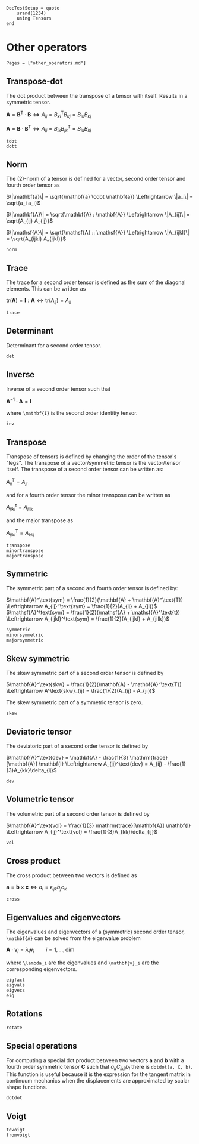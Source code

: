 ```@meta
DocTestSetup = quote
    srand(1234)
    using Tensors
end
```

# Other operators

```@index
Pages = ["other_operators.md"]
```

## Transpose-dot
The dot product between the transpose of a tensor with itself. Results in a symmetric tensor.

$\mathbf{A} = \mathbf{B}^\text{T} \cdot \mathbf{B} \Leftrightarrow A_{ij} = B_{ki}^\text{T} B_{kj} = B_{ik} B_{kj}$

$\mathbf{A} = \mathbf{B} \cdot \mathbf{B}^\text{T} \Leftrightarrow A_{ij} = B_{ik} B_{jk}^\text{T} = B_{ik} B_{kj}$

```@docs
tdot
dott
```

## Norm

The (2)-norm of a tensor is defined for a vector, second order tensor and fourth order tensor as

$\|\mathbf{a}\| = \sqrt{\mathbf{a} \cdot \mathbf{a}} \Leftrightarrow \|a_i\| = \sqrt{a_i a_i}$

$\|\mathbf{A}\| = \sqrt{\mathbf{A} : \mathbf{A}} \Leftrightarrow \|A_{ij}\| = \sqrt{A_{ij} A_{ij}}$

$\|\mathsf{A}\| = \sqrt{\mathsf{A} :: \mathsf{A}} \Leftrightarrow \|A_{ijkl}\| = \sqrt{A_{ijkl} A_{ijkl}}$

```@docs
norm
```

## Trace

The trace for a second order tensor is defined as the sum of the diagonal elements. This can be written as

$\text{tr}(\mathbf{A}) = \mathbf{I} : \mathbf{A} \Leftrightarrow \text{tr}(A_{ij}) = A_{ii}$

```@docs
trace
```

## Determinant

Determinant for a second order tensor.

```@docs
det
```

## Inverse

Inverse of a second order tensor such that

$\mathbf{A}^{-1} \cdot \mathbf{A} = \mathbf{I}$

where ``\mathbf{I}`` is the second order identitiy tensor.

```@docs
inv
```

## Transpose

Transpose of tensors is defined by changing the order of the tensor's "legs". The transpose of a vector/symmetric tensor is the vector/tensor itself. The transpose of a second order tensor can be written as:

$A_{ij}^\text{T} = A_{ji}$

and for a fourth order tensor the minor transpose can be written as

$A_{ijkl}^\text{t} = A_{jilk}$

and the major transpose as

$A_{ijkl}^\text{T} = A_{klij}$

```@docs
transpose
minortranspose
majortranspose
```

## Symmetric

The symmetric part of a second and fourth order tensor is defined by:

$\mathbf{A}^\text{sym} = \frac{1}{2}(\mathbf{A} + \mathbf{A}^\text{T}) \Leftrightarrow A_{ij}^\text{sym} = \frac{1}{2}(A_{ij} + A_{ji})$
$\mathsf{A}^\text{sym} = \frac{1}{2}(\mathsf{A} + \mathsf{A}^\text{t}) \Leftrightarrow A_{ijkl}^\text{sym} = \frac{1}{2}(A_{ijkl} + A_{jilk})$

```@docs
symmetric
minorsymmetric
majorsymmetric
```

## Skew symmetric

The skew symmetric part of a second order tensor is defined by

$\mathbf{A}^\text{skw} = \frac{1}{2}(\mathbf{A} - \mathbf{A}^\text{T}) \Leftrightarrow A^\text{skw}_{ij} = \frac{1}{2}(A_{ij} - A_{ji})$

The skew symmetric part of a symmetric tensor is zero.

```@docs
skew
```

## Deviatoric tensor

The deviatoric part of a second order tensor is defined by

$\mathbf{A}^\text{dev} = \mathbf{A} - \frac{1}{3} \mathrm{trace}[\mathbf{A}] \mathbf{I} \Leftrightarrow A_{ij}^\text{dev} = A_{ij} - \frac{1}{3}A_{kk}\delta_{ij}$

```@docs
dev
```

## Volumetric tensor

The volumetric part of a second order tensor is defined by

$\mathbf{A}^\text{vol} = \frac{1}{3} \mathrm{trace}[\mathbf{A}] \mathbf{I} \Leftrightarrow A_{ij}^\text{vol} = \frac{1}{3}A_{kk}\delta_{ij}$

```@docs
vol
```

## Cross product

The cross product between two vectors is defined as

$\mathbf{a} = \mathbf{b} \times \mathbf{c} \Leftrightarrow a_i = \epsilon_{ijk} b_j c_k$

```@docs
cross
```

## Eigenvalues and eigenvectors

The eigenvalues and eigenvectors of a (symmetric) second order tensor, ``\mathbf{A}`` can be solved from the eigenvalue problem

$\mathbf{A} \cdot \mathbf{v}_i = \lambda_i \mathbf{v}_i \qquad i = 1, \dots, \text{dim}$

where ``\lambda_i`` are the eigenvalues and ``\mathbf{v}_i`` are the corresponding eigenvectors.

```@docs
eigfact
eigvals
eigvecs
eig
```

## Rotations

```@docs
rotate
```

## Special operations

For computing a special dot product between two vectors $\mathbf{a}$ and $\mathbf{b}$ with a fourth order symmetric tensor $\mathbf{C}$ such that $a_k C_{ikjl} b_l$ there is `dotdot(a, C, b)`. This function is useful because it is the expression for the tangent matrix in continuum mechanics when the displacements are approximated by scalar shape functions.

```@docs
dotdot
```

## Voigt

```@docs
tovoigt
fromvoigt
```

